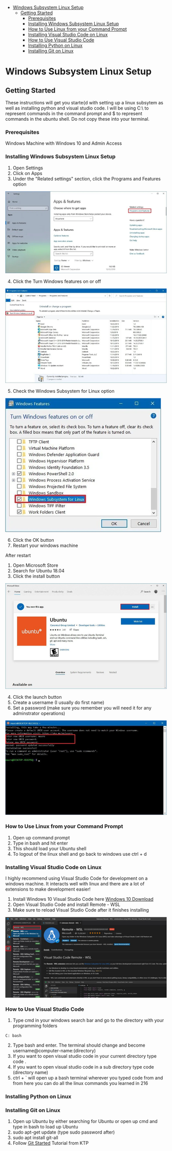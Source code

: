 - [Windows Subsystem Linux Setup](#windows-subsystem-linux-setup)
  - [Getting Started](#getting-started)
    - [Prerequisites](#prerequisites)
    - [Installing Windows Subsystem Linux Setup](#installing-windows-subsystem-linux-setup)
    - [How to Use Linux from your Command Prompt](#how-to-use-linux-from-your-command-prompt)
    - [Installing Visual Studio Code on Linux](#installing-visual-studio-code-on-linux)
    - [How to Use Visual Studio Code](#how-to-use-visual-studio-code)
    - [Installing Python on Linux](#installing-python-on-linux)
    - [Installing Git on Linux](#installing-git-on-linux)
# Windows Subsystem Linux Setup

## Getting Started

These instructions will get you starte{d with setting up a linux subsytem as well as installing python and visual studio code.
I will be using C:\ to represent commands in the command prompt and $ to represent commands in the ubuntu shell. Do not copy
these into your terminal.

### Prerequisites

Windows Machine with Windows 10 and Admin Access


### Installing Windows Subsystem Linux Setup

1. Open Settings
2. Click on Apps
3. Under the "Related settings" section, click the Programs and Features option

![Related Settings](apps-features-programsfeatures-option.jpg)

4. Click the Turn Windows features on or off

![Windows Features](controlpanel-turn-windows-features-option.jpg)

5. Check the Windows Subsystem for Linux option

![Check WSL](enable-windows-subsystem-linux-windows-10.jpg)

6. Click the OK button
7. Restart your windows machine

After restart
1. Open Microsoft Store
2. Search for Ubuntu 18.04
3. Click the install button

![install ubuntu](install-ubuntu-microsoftstore.jpg)

4. Click the launch button
5. Create a username (I usually do first name)
6. Set a password (make sure you remember you will need it for any adminstrator operations) 

![setup ubuntu](setup-ubuntu-wsl-windows10.jpg)

### How to Use Linux from your Command Prompt

1. Open up command prompt
2. Type in bash and hit enter
3. This should load your Ubuntu shell
4. To logout of the linux shell and go back to windows use ctrl + d

### Installing Visual Studio Code on Linux

I highly recommend using Visual Studio Code for development on a windows machine. 
It interacts well with linux and there are a lot of extensions to make development easier!

1. Install Windows 10 Visual Studio Code here [Windows 10 Download](https://code.visualstudio.com/download)
2. Open Visual Studio Code and install Remote - WSL
3. Make sure to reload Visual Studio Code after it finishes installing

![Visual Studio Code Extension Download](download-extensions.jpg)

### How to Use Visual Studio Code

1. Type cmd in your windows search bar and go to the directory with your programming folders
```
C: bash
```
2. Type bash and enter. The terminal should change and become username@computer-name:(directory)
3. If you want to open visual studio code in your current directory type code .
4. If you want to open visual studio code in a sub directory type code (directory name)
5. ctrl + ` will open up a bash terminal wherever you typed code from and from here you can do all the linux commands you learned in 216


### Installing Python on Linux

### Installing Git on Linux

1. Open up Ubuntu by either searching for Ubuntu or open up cmd and type in bash to load up Ubuntu
2. sudo apt-get update (type sudo password after)
3. sudo apt install git-all
4. Follow [Git Started](https://github.com/ktpumd/git-started) Tutorial from KTP

